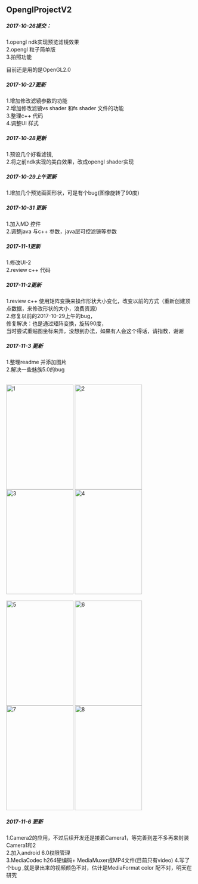 ## OpenglProjectV2<br>
##### 2017-10-26提交： <br>
1.opengl ndk实现预览滤镜效果 <br>
2.opengl 粒子简单版 <br>
3.拍照功能 <br>

目前还是用的是OpenGL2.0<br>


##### 2017-10-27更新

1.增加修改滤镜参数的功能 <br>
2.增加修改滤镜vs shader 和fs shader 文件的功能 <br>
3.整理c++ 代码<br>
4.调整UI 样式 <br>



##### 2017-10-28更新

1.预设几个好看滤镜, <br>
2.将之前ndk实现的美白效果，改成opengl shader实现 <br>

##### 2017-10-29上午更新 <br>
1.增加几个预览画面形状，可是有个bug(图像旋转了90度) <br>

##### 2017-10-31 更新<br>
1.加入MD 控件 <br>
2.调整java 与c++ 参数，java层可控滤镜等参数 <br>

##### 2017-11-1更新<br>
1.修改UI-2 <br>
2.review c++ 代码 <br>

##### 2017-11-2更新 <br>
1.review c++ 使用矩阵变换来操作形状大小变化，改变以前的方式（重新创建顶点数据，来修改形状的大小，浪费资源） <br>
2.修复以前的2017-10-29上午的bug， <br>
 修复解决：也是通过矩阵变换，旋转90度， <br>
 当时尝试重贴图坐标来弄，没想到办法，如果有人会这个得话，请指教，谢谢 <br>
 
 ##### 2017-11-3 更新
 1.整理readme 并添加图片 <br>
 2.解决一些魅族5.0的bug <br>

<br>
<div>
 <img src="https://github.com/TGSen/OpenglProjectV2/blob/master/openglcamera/captures/Screenshot_2017-11-02-23-13-55.png?raw=true" width = "180" height = "280" alt="1" align=center /> 
 <img src="https://github.com/TGSen/OpenglProjectV2/blob/master/openglcamera/captures/Screenshot_2017-11-02-23-14-31.png?raw=true" width = "180" height = "280" alt="2" align=center />

 <img src="https://github.com/TGSen/OpenglProjectV2/blob/master/openglcamera/captures/Screenshot_2017-11-02-23-14-41.png?raw=true" width = "180" height = "280" alt="3" align=center /> 
 <img src="https://github.com/TGSen/OpenglProjectV2/blob/master/openglcamera/captures/Screenshot_2017-11-02-23-15-04.png?raw=true" width = "180" height = "280" alt="4" align=center />
 
</div>
<br>
<div>
<img src="https://github.com/TGSen/OpenglProjectV2/blob/master/openglcamera/captures/Screenshot_2017-11-02-23-15-37.png?raw=true" width = "180" height = "280" alt="5" align=center /> 
 <img src="https://github.com/TGSen/OpenglProjectV2/blob/master/openglcamera/captures/Screenshot_2017-11-02-23-15-59.png" width = "180" height = "280" alt="6" align=center />
 <img src="https://github.com/TGSen/OpenglProjectV2/blob/master/openglcamera/captures/Screenshot_2017-11-02-23-16-19.png?raw=true" width = "180" height = "280" alt="7" align=center /> 
 <img src="https://github.com/TGSen/OpenglProjectV2/blob/master/openglcamera/captures/Screenshot_2017-11-02-23-16-37.png" width = "180" height = "280" alt="8" align=center />
 
</div>

##### 2017-11-6 更新<br>
  1.Camera2的应用，不过后续开发还是接着Camera1，等完善到差不多再来封装Camera1和2 <br>
  2.加入android 6.0权限管理 <br>
  3.MediaCodec h264硬编码+ MediaMuxer成MP4文件(目前只有video)
  4.写了个bug ,就是录出来的视频颜色不对，估计是MediaFormat color 配不对，明天在研究

